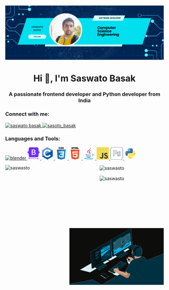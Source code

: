 ![logo](https://github.com/saswasto/Saswasto/blob/main/Computer%20Science1.png)

<h1 align="center">Hi 👋, I'm Saswato Basak</h1>
<h3 align="center">A passionate frontend developer and Python developer from India</h3>

<h3 align="left">Connect with me:</h3>
<p align="left">
  <a href="https://www.linkedin.com/in/saswasto-basak-a94623289/" target="blank">
    <img align="center" src="https://raw.githubusercontent.com/rahuldkjain/github-profile-readme-generator/master/src/images/icons/Social/linked-in-alt.svg" alt="saswato basak" height="30" width="40" />
  </a>
  <a href="https://instagram.com/sasoto_basak" target="blank">
    <img align="center" src="https://raw.githubusercontent.com/rahuldkjain/github-profile-readme-generator/master/src/images/icons/Social/instagram.svg" alt="sasoto_basak" height="30" width="40" />
  </a>
</p>

<h3 align="left">Languages and Tools:</h3>
<p align="left">
  <a href="https://www.blender.org/" target="_blank" rel="noreferrer">
    <img src="https://download.blender.org/branding/community/blender_community_badge_white.svg" alt="blender" width="40" height="40"/>
  </a>
  <a href="https://getbootstrap.com" target="_blank" rel="noreferrer">
    <img src="https://raw.githubusercontent.com/devicons/devicon/master/icons/bootstrap/bootstrap-plain-wordmark.svg" alt="bootstrap" width="40" height="40"/>
  </a>
  <a href="https://www.cprogramming.com/" target="_blank" rel="noreferrer">
    <img src="https://raw.githubusercontent.com/devicons/devicon/master/icons/c/c-original.svg" alt="c" width="40" height="40"/>
  </a>
  <a href="https://www.w3schools.com/css/" target="_blank" rel="noreferrer">
    <img src="https://raw.githubusercontent.com/devicons/devicon/master/icons/css3/css3-original-wordmark.svg" alt="css3" width="40" height="40"/>
  </a>
  <a href="https://www.w3.org/html/" target="_blank" rel="noreferrer">
    <img src="https://raw.githubusercontent.com/devicons/devicon/master/icons/html5/html5-original-wordmark.svg" alt="html5" width="40" height="40"/>
  </a>
  <a href="https://www.java.com" target="_blank" rel="noreferrer">
    <img src="https://raw.githubusercontent.com/devicons/devicon/master/icons/java/java-original.svg" alt="java" width="40" height="40"/>
  </a>
  <a href="https://developer.mozilla.org/en-US/docs/Web/JavaScript" target="_blank" rel="noreferrer">
    <img src="https://raw.githubusercontent.com/devicons/devicon/master/icons/javascript/javascript-original.svg" alt="javascript" width="40" height="40"/>
  </a>
  <a href="https://www.photoshop.com/en" target="_blank" rel="noreferrer">
    <img src="https://raw.githubusercontent.com/devicons/devicon/master/icons/photoshop/photoshop-line.svg" alt="photoshop" width="40" height="40"/>
  </a>
  <a href="https://www.python.org" target="_blank" rel="noreferrer">
    <img src="https://raw.githubusercontent.com/devicons/devicon/master/icons/python/python-original.svg" alt="python" width="40" height="40"/>
  </a>
</p>

<p>
  <img align="left" src="https://github-readme-stats-sigma-five.vercel.app/api/?username=saswasto&show_icons=true&locale=en&layout=compact" alt="saswasto" height="200" width="300" />
</p>

<p>
  <img align="center" src="https://github-readme-stats.vercel.app/api/top-langs/?username=saswasto&show_icons=true&locale=en" alt="saswasto" height="200" width="300" />
</p>

<img align="right" alt="coding" height="180" width="300" src="https://raw.githubusercontent.com/Potential17/Potential17/master/user%20(2).gif">

<p>
  <img align="center" height="190" width="300" src="https://github-readme-streak-stats.herokuapp.com/?user=saswasto&" alt="saswasto" />
</p>
